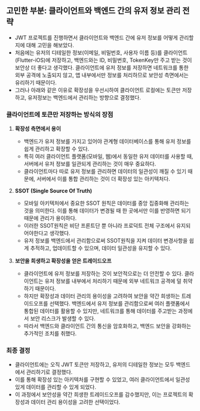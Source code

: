 ## 고민한 부분: 클라이언트와 백엔드 간의 유저 정보 관리 전략

- JWT 프로젝트를 진행하면서 클라이언트와 백엔드 간에 유저 정보를 어떻게 관리할지에 대해 고민을 해보았다.
- 처음에는 유저의 디테일한 정보(이메일, 비밀번호, 사용자 이름 등)를 클라이언트(Flutter-iOS)에 저장하고, 백엔드와는 ID, 비밀번호, TokenKey만 주고 받는 것이 보안상 더 좋다고 생각했다. 클라이언트에 유저 정보를 저장하면 네트워크를 통한 외부 공격에 노출되지 않고, 앱 내부에서만 정보를 처리하므로 보안성 측면에서는 유리하기 때문이다. 
- 그러나 아래와 같은 이유로 확장성을 우선시하여 클라이언트 로컬에는 토큰만 저장하고, 유저정보는 백엔드에서 관리하는 방향으로 결정했다.

### 클라이언트에 토큰만 저장하는 방식의 장점

1. **확장성 측면에서 용이**
   - 백엔드가 유저 정보를 가지고 있어야 관계형 데이터베이스를 통해 유저 정보를 쉽게 관리하고 확장할 수 있다.
   - 특히 여러 클라이언트 플랫폼(모바일, 웹)에서 동일한 유저 데이터를 사용할 때, 서버에서 유저 정보를 일관되게 관리하는 것이 매우 중요하다.
   - 클라이언트마다 따로 유저 정보를 관리하면 데이터의 일관성이 깨질 수 있기 때문에, 서버에서 이를 통합 관리하는 것이 더 확장성 있는 아키텍처다.

2. **SSOT (Single Source Of Truth)**
   - 모바일 아키텍처에서 중요한 SSOT 원칙은 데이터를 중앙 집중화해 관리하는 것을 의미한다. 이를 통해 데이터가 변경될 때 한 곳에서만 이를 반영하면 되기 때문에 관리가 용이하다.
   - 이러한 SSOT원칙은 비단 프론트단 뿐 아니라 프로덕트 전체 구조에서 유지되어야한다고 생각했다.
   - 유저 정보를 백엔드에서 관리함으로써 SSOT원칙을 지켜 데이터 변경사항을 쉽게 추적하고, 업데이트할 수 있으며, 데이터 일관성을 유지할 수 있다.

3. **보안을 희생하고 확장성을 얻은 트레이드오프**
   - 클라이언트에 유저 정보를 저장하는 것이 보안적으로는 더 안전할 수 있다. 클라이언트는 유저 정보를 내부에서 처리하기 때문에 외부 네트워크 공격에 덜 취약하기 때문이다.
   - 하지만 확장성과 데이터 관리의 용이성을 고려하여 보안을 약간 희생하는 트레이드오프를 선택했다. 백엔드에서 유저 정보를 관리함으로써 여러 플랫폼에서 통합된 데이터를 활용할 수 있지만, 네트워크를 통해 데이터를 주고받는 과정에서 보안 리스크가 발생할 수 있다.
   - 따라서 백엔드와 클라이언트 간의 통신을 암호화하고, 백엔드 보안을 강화하는 추가적인 조치를 취했다.

### 최종 결정
- 클라이언트에는 오직 JWT 토큰만 저장하고, 유저의 디테일한 정보는 모두 백엔드에서 관리하기로 결정했다.
- 이를 통해 확장성 있는 아키텍처를 구현할 수 있었고, 여러 클라이언트에서 일관성 있게 데이터를 관리할 수 있게 되었다.
- 이 과정에서 보안성을 약간 희생한 트레이드오프를 감수했지만, 이는 프로젝트의 확장성과 데이터 관리 용이성을 고려한 선택이었다.
